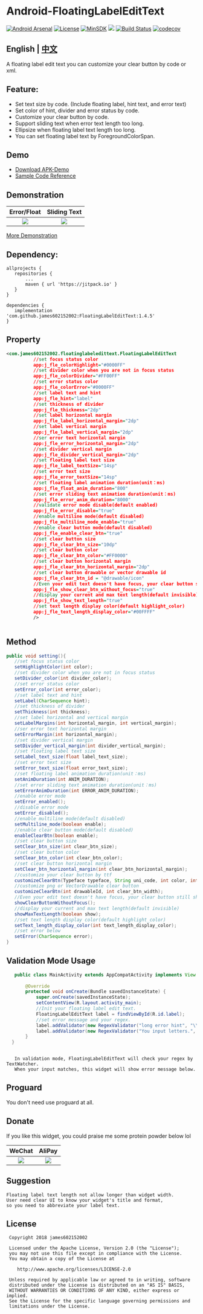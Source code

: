 # Android-FloatingLabelEditText

[![Android Arsenal](https://img.shields.io/badge/Android%20Arsenal-FloatingLabelEditText-brightgreen.svg?style=flat)](https://android-arsenal.com/details/1/6727)
[![License](https://img.shields.io/badge/License%20-Apache%202-337ab7.svg)](https://www.apache.org/licenses/LICENSE-2.0)
[![MinSDK](https://img.shields.io/badge/API-14%2B-brightgreen.svg?style=flat)](https://android-arsenal.com/api?level=14)
[![](https://jitpack.io/v/james602152002/FloatingLabelEditText.svg)](https://jitpack.io/#james602152002/FloatingLabelEditText)
[![Build Status](https://travis-ci.org/james602152002/FloatingLabelEditText.svg?branch=master)](https://travis-ci.org/james602152002/FloatingLabelEditText)
[![codecov](https://codecov.io/gh/james602152002/FloatingLabelEditText/branch/master/graph/badge.svg)](https://codecov.io/gh/james602152002/FloatingLabelEditText)

## English | [中文](https://github.com/james602152002/FloatingLabelEditText)

A floating label edit text you can customize your clear button by code or xml.

## Feature:

 - Set text size by code. (Include floating label, hint text, and error text)
 - Set color of hint, divider and error status by code.
 - Customize your clear button by code.
 - Support sliding text when error text length too long.
 - Ellipsize when floating label text length too long.
 - You can set floating label text by ForegroundColorSpan.
 
## Demo
 - [Download APK-Demo](../art/demo.apk)
 - [Sample Code Reference](https://github.com/james602152002/FloatingLabelEditTextDemo)
 
## Demonstration
 
 |Error/Float|Sliding Text|
 |:---:|:---:|
 |![](../art/error_demo.gif)|![](../art/text_slide_demo.gif)|
 
 [More Demonstration](../common_md/DEMONSTRATION_EN.md)
 
## Dependency:
 
 ```
 allprojects {
 	repositories {
 		...
 		maven { url 'https://jitpack.io' }
 	}
 }
 ```
 
 ```
 dependencies {
 	implementation 'com.github.james602152002:FloatingLabelEditText:1.4.5'
 }
 ```
 
 ## Property
 ```xml
 <com.james602152002.floatinglabeledittext.FloatingLabelEditText
           //set focus status color
           app:j_fle_colorHighlight="#0000FF" 
           //set divider color when you are not in focus status
           app:j_fle_colorDivider="#FF00FF"
           //set error status color
           app:j_fle_colorError="#0000FF"
           //set label text and hint
           app:j_fle_hint="label"
           //set thickness of divider
           app:j_fle_thickness="2dp"
           //set label horizontal margin
           app:j_fle_label_horizontal_margin="2dp"
           //set label vertical margin
           app:j_fle_label_vertical_margin="2dp"
           //ser error text horizontal margin
           app:j_fle_error_horizontal_margin="2dp"
           //set divider vertical margin
           app:j_fle_divider_vertical_margin="2dp"
           //set floating label text size
           app:j_fle_label_textSize="14sp"
           //set error text size
           app:j_fle_error_textSize="14sp"
           //set floating label animation duration(unit：ms)
           app:j_fle_float_anim_duration="800"
           //set error sliding text animation duration(unit：ms)
           app:j_fle_error_anim_duration="8000"
           //validate error mode disable(default enabled)
           app:j_fle_error_disable="true"
           //enable multiline mode(default disabled)
           app:j_fle_multiline_mode_enable="true"
           //enable clear button mode(default disabled)
           app:j_fle_enable_clear_btn="true"
           //set clear button size
           app:j_fle_clear_btn_size="10dp"
           //set clear button color
           app:j_fle_clear_btn_color="#FF0000"
           //set clear button horizontal margin
           app:j_fle_clear_btn_horizontal_margin="2dp"
           //set clear button drawable or vector drawable id
           app:j_fle_clear_btn_id = "@drawable/icon"
           //Even your edit text doesn't have focus, your clear button still show at right.(default invisible)
           app:j_fle_show_clear_btn_without_focus="true"
           //display your current and max text length(default invisible)
           app:j_fle_show_text_length="true"
           //set text length display color(default highlight_color)
           app:j_fle_text_length_display_color="#00FFFF"
           />
           
 ```
 
 ## Method
 ```java
 public void setting(){
    //set focus status color
    setHighlightColor(int color);
    //set divider color when you are not in focus status
    setDivider_color(int divider_color);
    //set error status color
    setError_color(int error_color);
    //set label text and hint
    setLabel(CharSequence hint);
    //set thickness of divider
    setThickness(int thickness);
    //set label horizontal and vertical margin
    setLabelMargins(int horizontal_margin, int vertical_margin);
    //ser error text horizontal margin
    setErrorMargin(int horizontal_margin);
    //set divider vertical margin
    setDivider_vertical_margin(int divider_vertical_margin);
    //set floating label text size
    setLabel_text_size(float label_text_size);
    //set error text size
    setError_text_size(float error_text_size);
    //set floating label animation duration(unit：ms)
    setAnimDuration(int ANIM_DURATION);
    //set error sliding text animation duration(unit：ms)
    setErrorAnimDuration(int ERROR_ANIM_DURATION);
    //enable error mode
    setError_enabled();
    //disable error mode
    setError_disabled();
    //enable multiline mode(default disabled)
    setMultiline_mode(boolean enable);
    //enable clear button mode(default disabled)
    enableClearBtn(boolean enable);
    //set clear button size
    setClear_btn_size(int clear_btn_size);
    //set clear button color
    setClear_btn_color(int clear_btn_color);
    //set clear button horizontal margin
    setClear_btn_horizontal_margin(int clear_btn_horizontal_margin);
    //customize your clear button by ttf
    customizeClearBtn(Typeface typeface, String uni_code, int color, int clear_btn_size);
    //customize png or VectorDrawable clear button
    customizeClearBtn(int drawableId, int clear_btn_width);
    //Even your edit text doesn't have focus, your clear button still show at right.
    showClearButtonWithoutFocus();
    //display your current and max text length(default invisible)
    showMaxTextLength(boolean show);
    //set text length display color(default highlight_color)
    setText_length_display_color(int text_length_display_color);
    //set error below
    setError(CharSequence error);
 }
 
 ```
 ## Validation Mode Usage
  ```java
     public class MainActivity extends AppCompatActivity implements View.OnClickListener {
     
         @Override
         protected void onCreate(Bundle savedInstanceState) {
             super.onCreate(savedInstanceState);
             setContentView(R.layout.activity_main);
             //Init your floating label edit text.
             FloatingLabelEditText label = findViewById(R.id.label);
             //set error message and your regex.
             label.addValidator(new RegexValidator("long error hint", "\\d+"));
             label.addValidator(new RegexValidator("You input letters.", "[A-Za-z]+$"));
         }
    }
     
  ```
  
  ```
     In validation mode, FloatingLabelEditText will check your regex by TextWatcher.
     When your input matches, this widget will show error message below.
  ```
 
 ## Proguard
 
 You don't need use proguard at all.
 
 ## Donate
 
 If you like this widget, you could praise me some protein powder below lol
 
 |WeChat|AliPay|
 |:---:|:---:|
 |![](../art/weixin_green.jpg)|![](../art/zhifubao_blue.jpg)|
 
 ## Suggestion
 
 ```
 Floating label text length not allow longer than widget width.
 User need clear UI to know your widget's title and format, 
 so you need to abbreviate your label text.
 ```
 
 License
 -------
 
     Copyright 2018 james602152002
 
     Licensed under the Apache License, Version 2.0 (the "License");
     you may not use this file except in compliance with the License.
     You may obtain a copy of the License at
 
        http://www.apache.org/licenses/LICENSE-2.0
 
     Unless required by applicable law or agreed to in writing, software
     distributed under the License is distributed on an "AS IS" BASIS,
     WITHOUT WARRANTIES OR CONDITIONS OF ANY KIND, either express or implied.
     See the License for the specific language governing permissions and
     limitations under the License.